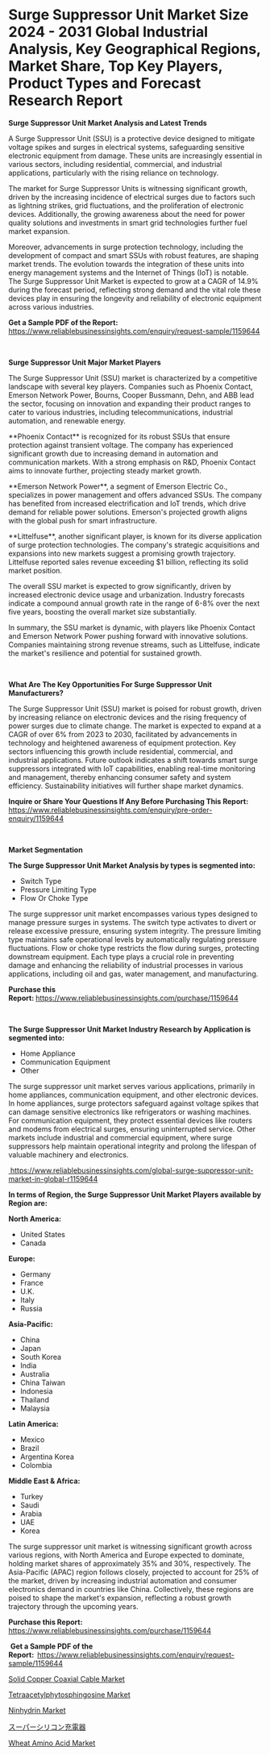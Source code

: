 <p><h1>Surge Suppressor Unit Market Size 2024 - 2031 Global Industrial Analysis, Key Geographical Regions, Market Share, Top Key Players, Product Types and Forecast Research Report</h1></p><p><strong>Surge Suppressor Unit Market Analysis and Latest Trends</strong></p>
<p><p>A Surge Suppressor Unit (SSU) is a protective device designed to mitigate voltage spikes and surges in electrical systems, safeguarding sensitive electronic equipment from damage. These units are increasingly essential in various sectors, including residential, commercial, and industrial applications, particularly with the rising reliance on technology.</p><p>The market for Surge Suppressor Units is witnessing significant growth, driven by the increasing incidence of electrical surges due to factors such as lightning strikes, grid fluctuations, and the proliferation of electronic devices. Additionally, the growing awareness about the need for power quality solutions and investments in smart grid technologies further fuel market expansion.</p><p>Moreover, advancements in surge protection technology, including the development of compact and smart SSUs with robust features, are shaping market trends. The evolution towards the integration of these units into energy management systems and the Internet of Things (IoT) is notable. The Surge Suppressor Unit Market is expected to grow at a CAGR of 14.9% during the forecast period, reflecting strong demand and the vital role these devices play in ensuring the longevity and reliability of electronic equipment across various industries.</p></p>
<p><strong>Get a Sample PDF of the Report:&nbsp;</strong> <a href="https://www.reliablebusinessinsights.com/enquiry/request-sample/1159644">https://www.reliablebusinessinsights.com/enquiry/request-sample/1159644</a></p>
<p>&nbsp;</p>
<p><strong>Surge Suppressor Unit Major Market Players</strong></p>
<p><p>The Surge Suppressor Unit (SSU) market is characterized by a competitive landscape with several key players. Companies such as Phoenix Contact, Emerson Network Power, Bourns, Cooper Bussmann, Dehn, and ABB lead the sector, focusing on innovation and expanding their product ranges to cater to various industries, including telecommunications, industrial automation, and renewable energy.</p><p>**Phoenix Contact** is recognized for its robust SSUs that ensure protection against transient voltage. The company has experienced significant growth due to increasing demand in automation and communication markets. With a strong emphasis on R&D, Phoenix Contact aims to innovate further, projecting steady market growth.</p><p>**Emerson Network Power**, a segment of Emerson Electric Co., specializes in power management and offers advanced SSUs. The company has benefited from increased electrification and IoT trends, which drive demand for reliable power solutions. Emerson's projected growth aligns with the global push for smart infrastructure.</p><p>**Littelfuse**, another significant player, is known for its diverse application of surge protection technologies. The company's strategic acquisitions and expansions into new markets suggest a promising growth trajectory. Littelfuse reported sales revenue exceeding $1 billion, reflecting its solid market position.</p><p>The overall SSU market is expected to grow significantly, driven by increased electronic device usage and urbanization. Industry forecasts indicate a compound annual growth rate in the range of 6-8% over the next five years, boosting the overall market size substantially.</p><p>In summary, the SSU market is dynamic, with players like Phoenix Contact and Emerson Network Power pushing forward with innovative solutions. Companies maintaining strong revenue streams, such as Littelfuse, indicate the market's resilience and potential for sustained growth.</p></p>
<p>&nbsp;</p>
<p><strong>What Are The Key Opportunities For Surge Suppressor Unit Manufacturers?</strong></p>
<p><p>The Surge Suppressor Unit (SSU) market is poised for robust growth, driven by increasing reliance on electronic devices and the rising frequency of power surges due to climate change. The market is expected to expand at a CAGR of over 6% from 2023 to 2030, facilitated by advancements in technology and heightened awareness of equipment protection. Key sectors influencing this growth include residential, commercial, and industrial applications. Future outlook indicates a shift towards smart surge suppressors integrated with IoT capabilities, enabling real-time monitoring and management, thereby enhancing consumer safety and system efficiency. Sustainability initiatives will further shape market dynamics.</p></p>
<p><strong>Inquire or Share Your Questions If Any Before Purchasing This Report:</strong> <a href="https://www.reliablebusinessinsights.com/enquiry/pre-order-enquiry/1159644">https://www.reliablebusinessinsights.com/enquiry/pre-order-enquiry/1159644</a></p>
<p>&nbsp;</p>
<p><strong>Market Segmentation</strong></p>
<p><strong>The Surge Suppressor Unit Market Analysis by types is segmented into:</strong></p>
<p><ul><li>Switch Type</li><li>Pressure Limiting Type</li><li>Flow Or Choke Type</li></ul></p>
<p><p>The surge suppressor unit market encompasses various types designed to manage pressure surges in systems. The switch type activates to divert or release excessive pressure, ensuring system integrity. The pressure limiting type maintains safe operational levels by automatically regulating pressure fluctuations. Flow or choke type restricts the flow during surges, protecting downstream equipment. Each type plays a crucial role in preventing damage and enhancing the reliability of industrial processes in various applications, including oil and gas, water management, and manufacturing.</p></p>
<p><strong>Purchase this Report:&nbsp;</strong><a href="https://www.reliablebusinessinsights.com/purchase/1159644">https://www.reliablebusinessinsights.com/purchase/1159644</a></p>
<p>&nbsp;</p>
<p><strong>The Surge Suppressor Unit Market Industry Research by Application is segmented into:</strong></p>
<p><ul><li>Home Appliance</li><li>Communication Equipment</li><li>Other</li></ul></p>
<p><p>The surge suppressor unit market serves various applications, primarily in home appliances, communication equipment, and other electronic devices. In home appliances, surge protectors safeguard against voltage spikes that can damage sensitive electronics like refrigerators or washing machines. For communication equipment, they protect essential devices like routers and modems from electrical surges, ensuring uninterrupted service. Other markets include industrial and commercial equipment, where surge suppressors help maintain operational integrity and prolong the lifespan of valuable machinery and electronics.</p></p>
<p><a href="https://www.reliablebusinessinsights.com/global-surge-suppressor-unit-market-in-global-r1159644">&nbsp;https://www.reliablebusinessinsights.com/global-surge-suppressor-unit-market-in-global-r1159644</a></p>
<p><strong>In terms of Region, the Surge Suppressor Unit Market Players available by Region are:</strong></p>
<p>
    <p> <strong> North America: </strong>
        <ul>
            <li>United States</li>
            <li>Canada</li>
        </ul>
        </p> 
    <p> <strong> Europe: </strong>
        <ul>
            <li>Germany</li>
            <li>France</li>
            <li>U.K.</li>
            <li>Italy</li>
            <li>Russia</li>
        </ul>
        </p> 
    <p> <strong> Asia-Pacific: </strong>
        <ul>
            <li>China</li>
            <li>Japan</li>
            <li>South Korea</li>
            <li>India</li>
            <li>Australia</li>
            <li>China Taiwan</li>
            <li>Indonesia</li>
            <li>Thailand</li>
            <li>Malaysia</li>
        </ul>
        </p> 
    <p> <strong> Latin America: </strong>
        <ul>
            <li>Mexico</li>
            <li>Brazil</li>
            <li>Argentina Korea</li>
            <li>Colombia</li>
        </ul>
        </p> 
    <p> <strong> Middle East & Africa: </strong>
        <ul>
            <li>Turkey</li>
            <li>Saudi</li>
            <li>Arabia</li>
            <li>UAE</li>
            <li>Korea</li>
        </ul>
    </p>
    </p>
<p><p>The surge suppressor unit market is witnessing significant growth across various regions, with North America and Europe expected to dominate, holding market shares of approximately 35% and 30%, respectively. The Asia-Pacific (APAC) region follows closely, projected to account for 25% of the market, driven by increasing industrial automation and consumer electronics demand in countries like China. Collectively, these regions are poised to shape the market's expansion, reflecting a robust growth trajectory through the upcoming years.</p></p>
<p><strong>Purchase this Report: </strong><a href="https://www.reliablebusinessinsights.com/purchase/1159644">https://www.reliablebusinessinsights.com/purchase/1159644</a></p>
<p>&nbsp;<strong>Get a Sample PDF of the Report:&nbsp;&nbsp;</strong><a href="https://www.reliablebusinessinsights.com/enquiry/request-sample/1159644">https://www.reliablebusinessinsights.com/enquiry/request-sample/1159644</a></p>
<p><strong></strong></p>
<p><p><a href="https://issuu.com/reportprime-2/docs/solid-copper-coaxial-cable-market-s_a4858bd6a5bcbd">Solid Copper Coaxial Cable Market</a></p><p><a href="https://www.linkedin.com/pulse/global-tetraacetylphytosphingosine-market-size-expected-reach-eesoc?trackingId=EB6T3%2FjwTk2JjmyXaGB12w%3D%3D">Tetraacetylphytosphingosine Market</a></p><p><a href="https://issuu.com/reportprime-2/docs/ninhydrin-market-size-2030.pptx_6efe292ef482d0">Ninhydrin Market</a></p><p><a href="https://medium.com/@gordonjast2023/super-silicon-charger-market-%E3%81%AF-%E3%82%B3%E3%82%B9%E3%83%88%E7%AE%A1%E7%90%86%E3%81%A8%E5%8A%B9%E7%8E%87%E5%90%91%E4%B8%8A%E3%82%92%E5%84%AA%E5%85%88%E3%81%97%E3%81%BE%E3%81%99-%E3%81%95%E3%82%89%E3%81%AB-%E5%A0%B1%E5%91%8A%E6%9B%B8%E3%81%AF%E5%B8%82%E5%A0%B4%E3%81%AE%E9%9C%80%E8%A6%81%E9%9D%A2%E3%81%A8%E4%BE%9B%E7%B5%A6%E9%9D%A2%E3%81%AE%E4%B8%A1%E6%96%B9%E3%82%92%E3%82%AB%E3%83%90%E3%83%BC%E3%81%97%E3%81%A6%E3%81%84%E3%81%BE%E3%81%99-super-silicon-2dab066b7d8d">スーパーシリコン充電器</a></p><p><a href="https://www.linkedin.com/pulse/driving-market-forces-wheat-amino-acid-trends-future-forecasts-sewdc?trackingId=RZURyJnVQumdjjqgC16t9g%3D%3D">Wheat Amino Acid Market</a></p></p>
